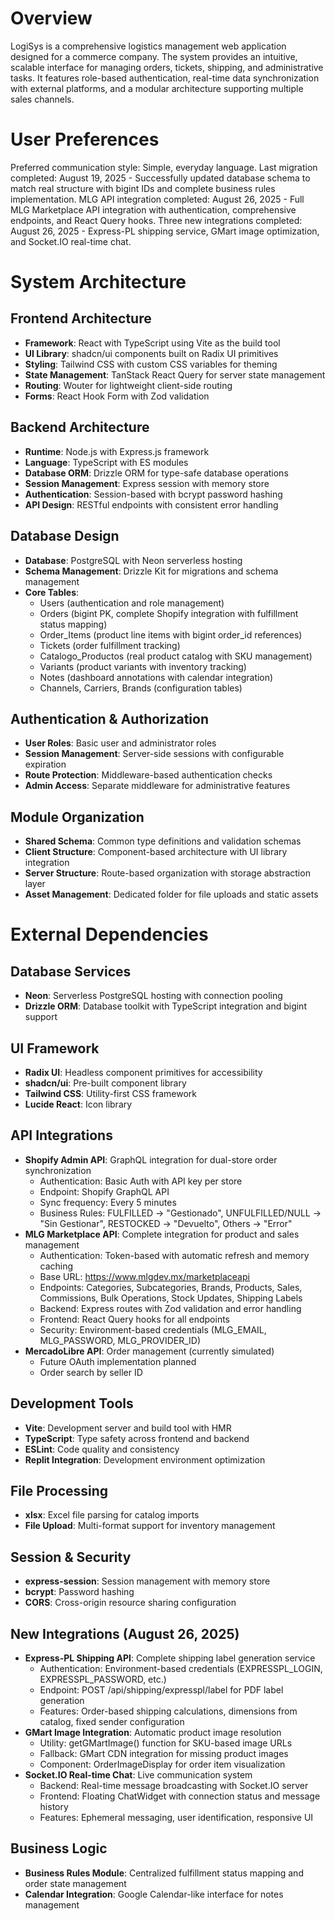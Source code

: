 # Overview

LogiSys is a comprehensive logistics management web application designed for a commerce company. The system provides an intuitive, scalable interface for managing orders, tickets, shipping, and administrative tasks. It features role-based authentication, real-time data synchronization with external platforms, and a modular architecture supporting multiple sales channels.

# User Preferences

Preferred communication style: Simple, everyday language.
Last migration completed: August 19, 2025 - Successfully updated database schema to match real structure with bigint IDs and complete business rules implementation.
MLG API integration completed: August 26, 2025 - Full MLG Marketplace API integration with authentication, comprehensive endpoints, and React Query hooks.
Three new integrations completed: August 26, 2025 - Express-PL shipping service, GMart image optimization, and Socket.IO real-time chat.

# System Architecture

## Frontend Architecture
- **Framework**: React with TypeScript using Vite as the build tool
- **UI Library**: shadcn/ui components built on Radix UI primitives
- **Styling**: Tailwind CSS with custom CSS variables for theming
- **State Management**: TanStack React Query for server state management
- **Routing**: Wouter for lightweight client-side routing
- **Forms**: React Hook Form with Zod validation

## Backend Architecture
- **Runtime**: Node.js with Express.js framework
- **Language**: TypeScript with ES modules
- **Database ORM**: Drizzle ORM for type-safe database operations
- **Session Management**: Express session with memory store
- **Authentication**: Session-based with bcrypt password hashing
- **API Design**: RESTful endpoints with consistent error handling

## Database Design
- **Database**: PostgreSQL with Neon serverless hosting
- **Schema Management**: Drizzle Kit for migrations and schema management
- **Core Tables**:
  - Users (authentication and role management)
  - Orders (bigint PK, complete Shopify integration with fulfillment status mapping)
  - Order_Items (product line items with bigint order_id references)  
  - Tickets (order fulfillment tracking)
  - Catalogo_Productos (real product catalog with SKU management)
  - Variants (product variants with inventory tracking)
  - Notes (dashboard annotations with calendar integration)
  - Channels, Carriers, Brands (configuration tables)

## Authentication & Authorization
- **User Roles**: Basic user and administrator roles
- **Session Management**: Server-side sessions with configurable expiration
- **Route Protection**: Middleware-based authentication checks
- **Admin Access**: Separate middleware for administrative features

## Module Organization
- **Shared Schema**: Common type definitions and validation schemas
- **Client Structure**: Component-based architecture with UI library integration
- **Server Structure**: Route-based organization with storage abstraction layer
- **Asset Management**: Dedicated folder for file uploads and static assets

# External Dependencies

## Database Services
- **Neon**: Serverless PostgreSQL hosting with connection pooling
- **Drizzle ORM**: Database toolkit with TypeScript integration and bigint support

## UI Framework
- **Radix UI**: Headless component primitives for accessibility
- **shadcn/ui**: Pre-built component library
- **Tailwind CSS**: Utility-first CSS framework
- **Lucide React**: Icon library

## API Integrations
- **Shopify Admin API**: GraphQL integration for dual-store order synchronization
  - Authentication: Basic Auth with API key per store
  - Endpoint: Shopify GraphQL API
  - Sync frequency: Every 5 minutes
  - Business Rules: FULFILLED → "Gestionado", UNFULFILLED/NULL → "Sin Gestionar", RESTOCKED → "Devuelto", Others → "Error"
- **MLG Marketplace API**: Complete integration for product and sales management
  - Authentication: Token-based with automatic refresh and memory caching
  - Base URL: https://www.mlgdev.mx/marketplaceapi
  - Endpoints: Categories, Subcategories, Brands, Products, Sales, Commissions, Bulk Operations, Stock Updates, Shipping Labels
  - Backend: Express routes with Zod validation and error handling
  - Frontend: React Query hooks for all endpoints
  - Security: Environment-based credentials (MLG_EMAIL, MLG_PASSWORD, MLG_PROVIDER_ID)
- **MercadoLibre API**: Order management (currently simulated)
  - Future OAuth implementation planned
  - Order search by seller ID

## Development Tools
- **Vite**: Development server and build tool with HMR
- **TypeScript**: Type safety across frontend and backend
- **ESLint**: Code quality and consistency
- **Replit Integration**: Development environment optimization

## File Processing
- **xlsx**: Excel file parsing for catalog imports
- **File Upload**: Multi-format support for inventory management

## Session & Security
- **express-session**: Session management with memory store
- **bcrypt**: Password hashing
- **CORS**: Cross-origin resource sharing configuration

## New Integrations (August 26, 2025)
- **Express-PL Shipping API**: Complete shipping label generation service
  - Authentication: Environment-based credentials (EXPRESSPL_LOGIN, EXPRESSPL_PASSWORD, etc.)
  - Endpoint: POST /api/shipping/expresspl/label for PDF label generation
  - Features: Order-based shipping calculations, dimensions from catalog, fixed sender configuration
- **GMart Image Integration**: Automatic product image resolution
  - Utility: getGMartImage() function for SKU-based image URLs
  - Fallback: GMart CDN integration for missing product images
  - Component: OrderImageDisplay for order item visualization
- **Socket.IO Real-time Chat**: Live communication system
  - Backend: Real-time message broadcasting with Socket.IO server
  - Frontend: Floating ChatWidget with connection status and message history
  - Features: Ephemeral messaging, user identification, responsive UI

## Business Logic
- **Business Rules Module**: Centralized fulfillment status mapping and order state management
- **Calendar Integration**: Google Calendar-like interface for notes management